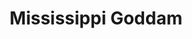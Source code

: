 ---
layout: songs
title: Mississippi Goddam
event: 16th Street Baptist Church Bombing
category: 16th streetbaptist
artist: Nina Simone
genre:
producer: Hal Mooney
label: Philips Records
writer: Nina Simone
released: 1964
video: https://www.youtube.com/embed/LJ25-U3jNWM
description: The song was Simones response to the racially motivated murders of Emmett Till and Medgars Evers in Mississippi as well as the 16th Street Baptist Church Bombing. The song was banned in several US states because of the word ‘goddam’.
---